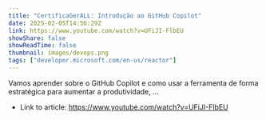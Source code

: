 ```yaml
---
title: "CertificaGerALL: Introdução ao GitHub Copilot"
date: 2025-02-05T14:56:29Z
link: https://www.youtube.com/watch?v=UFiJI-FlbEU
showShare: false
showReadTime: false
thumbnail: images/devops.png
tags: ["developer.microsoft.com/en-us/reactor"]
---
```

Vamos aprender sobre o GitHub Copilot e como usar a ferramenta de forma estratégica para aumentar a produtividade, ...

- Link to article: https://www.youtube.com/watch?v=UFiJI-FlbEU